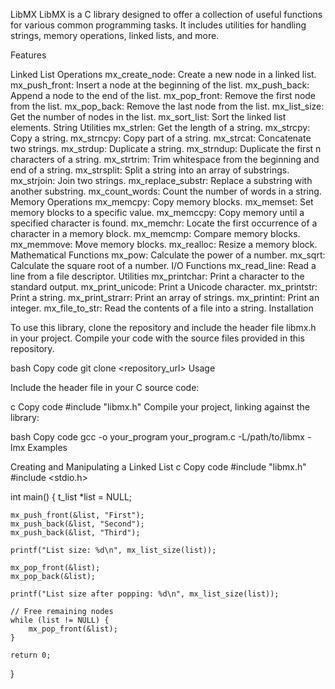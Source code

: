 LibMX
LibMX is a C library designed to offer a collection of useful functions for various common programming tasks. It includes utilities for handling strings, memory operations, linked lists, and more.

Features

Linked List Operations
mx_create_node: Create a new node in a linked list.
mx_push_front: Insert a node at the beginning of the list.
mx_push_back: Append a node to the end of the list.
mx_pop_front: Remove the first node from the list.
mx_pop_back: Remove the last node from the list.
mx_list_size: Get the number of nodes in the list.
mx_sort_list: Sort the linked list elements.
String Utilities
mx_strlen: Get the length of a string.
mx_strcpy: Copy a string.
mx_strncpy: Copy part of a string.
mx_strcat: Concatenate two strings.
mx_strdup: Duplicate a string.
mx_strndup: Duplicate the first n characters of a string.
mx_strtrim: Trim whitespace from the beginning and end of a string.
mx_strsplit: Split a string into an array of substrings.
mx_strjoin: Join two strings.
mx_replace_substr: Replace a substring with another substring.
mx_count_words: Count the number of words in a string.
Memory Operations
mx_memcpy: Copy memory blocks.
mx_memset: Set memory blocks to a specific value.
mx_memccpy: Copy memory until a specified character is found.
mx_memchr: Locate the first occurrence of a character in a memory block.
mx_memcmp: Compare memory blocks.
mx_memmove: Move memory blocks.
mx_realloc: Resize a memory block.
Mathematical Functions
mx_pow: Calculate the power of a number.
mx_sqrt: Calculate the square root of a number.
I/O Functions
mx_read_line: Read a line from a file descriptor.
Utilities
mx_printchar: Print a character to the standard output.
mx_print_unicode: Print a Unicode character.
mx_printstr: Print a string.
mx_print_strarr: Print an array of strings.
mx_printint: Print an integer.
mx_file_to_str: Read the contents of a file into a string.
Installation

To use this library, clone the repository and include the header file libmx.h in your project. Compile your code with the source files provided in this repository.

bash
Copy code
git clone <repository_url>
Usage

Include the header file in your C source code:

c
Copy code
#include "libmx.h"
Compile your project, linking against the library:

bash
Copy code
gcc -o your_program your_program.c -L/path/to/libmx -lmx
Examples

Creating and Manipulating a Linked List
c
Copy code
#include "libmx.h"
#include <stdio.h>

int main() {
    t_list *list = NULL;

    mx_push_front(&list, "First");
    mx_push_back(&list, "Second");
    mx_push_back(&list, "Third");

    printf("List size: %d\n", mx_list_size(list));

    mx_pop_front(&list);
    mx_pop_back(&list);

    printf("List size after popping: %d\n", mx_list_size(list));

    // Free remaining nodes
    while (list != NULL) {
        mx_pop_front(&list);
    }

    return 0;
}
